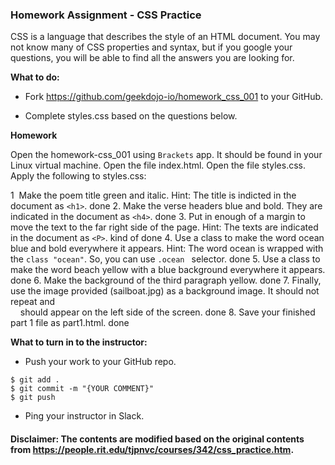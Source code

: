 
### Homework Assignment - CSS Practice

CSS is a language that describes the style of an HTML document. You may not know many of CSS properties and syntax, but if you google your questions, you will be able to find all the answers you are looking for.

**What to do:**

- Fork https://github.com/geekdojo-io/homework_css_001 to your GitHub.

- Complete styles.css based on the questions below.

**Homework**

Open the homework-css_001 using `Brackets` app. It should be found in your Linux virtual machine. 
Open the file index.html. Open the file styles.css. Apply the following to styles.css:

1  Make the poem title green and italic. Hint: The title is indicted in the document as `<h1>`.
done
2\. Make the verse headers blue and bold. They are indicated in the document as `<h4>`.
done
3\. Put in enough of a margin to move the text to the far right side of the page. Hint: The texts are indicated in the document as `<P>`.
kind of done
4\. Use a class to make the word ocean blue and bold everywhere it appears. Hint: The word ocean is wrapped with the `class "ocean"`. So, you can use `.ocean ` selector.
done
5\. Use a class to make the word beach yellow with a blue background everywhere it appears.
done
6\. Make the background of the third paragraph yellow.
done
7\. Finally, use the image provided (sailboat.jpg) as a background image. It should not repeat and  
    should appear on the left side of the screen.
done
8\. Save your finished part 1 file as part1.html.
done

**What to turn in to the instructor:**


- Push your work to your GitHub repo.

```console
$ git add .
$ git commit -m "{YOUR COMMENT}"
$ git push
```

- Ping your instructor in Slack.

#### Disclaimer: The contents are modified based on the original contents from https://people.rit.edu/tjpnvc/courses/342/css_practice.htm.